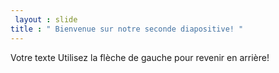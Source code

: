 ```yaml
---
 layout : slide 
title : " Bienvenue sur notre seconde diapositive! "
---
```

Votre texte 
Utilisez la flèche de gauche pour revenir en arrière!
